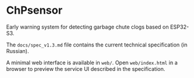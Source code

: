 # ChPsensor

Early warning system for detecting garbage chute clogs based on ESP32-S3.

The `docs/spec_v1.3.md` file contains the current technical specification (in Russian).

A minimal web interface is available in `web/`. Open `web/index.html` in a browser to preview the service UI described in the specification.
